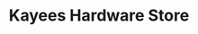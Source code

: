 ---
title: "Kayees Hardware Store"
url: /kodikuthmala-aluva/kayees-hardware-store/
shop: hardware
---